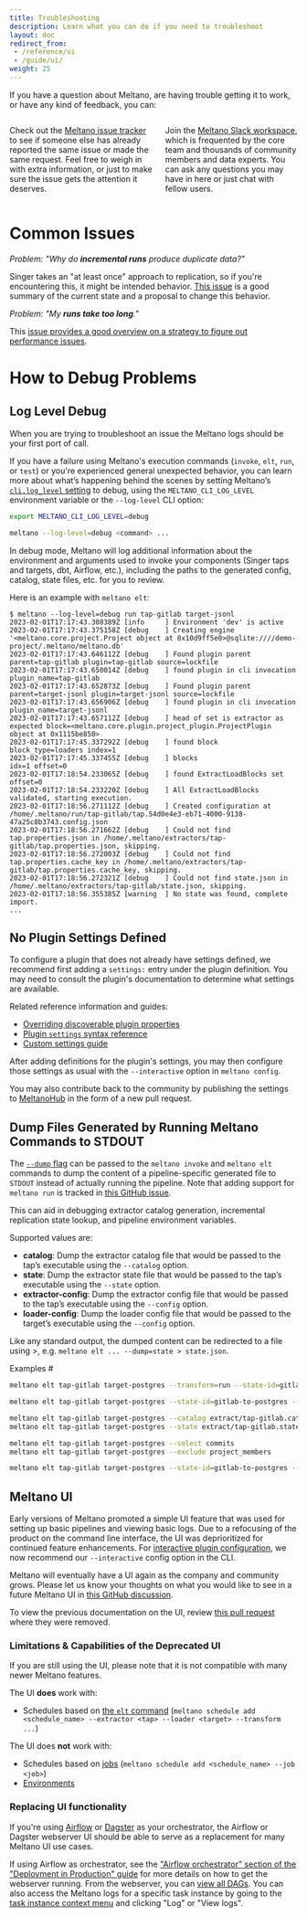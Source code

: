 ```yaml
---
title: Troubleshooting
description: Learn what you can do if you need to troubleshoot
layout: doc
redirect_from:
 - /reference/ui
 - /guide/ui/
weight: 25
---
```


If you have a question about Meltano, are having trouble getting it to work, or have any kind of feedback, you can:

<div class="columns is-multiline is-centered">
    <div class="column is-half">
      <div class="card chiclet">
        <div class="card-content has-text-centered">
          <div class="block">
            <p><span class="icon is-large"><i class="fab fa-github fa-5x"></i></span></p>
            <p>Check out the <a href="https://github.com/meltano/meltano/issues/">Meltano issue tracker</a> to see if someone else has already reported the same issue or made the same request. Feel free to weigh in with extra information, or just to make sure the issue gets the attention it deserves.</p>
          </div>
        </div>
      </div>
    </div>
    <div class="column is-half">
      <div class="card chiclet">
        <div class="card-content has-text-centered">
          <div class="block">
            <p><span class="icon is-large"><i class="fab fa-slack fa-5x"></i></span></p>
            <p>Join the <a href="https://meltano.com/slack">Meltano Slack workspace</a>, which is frequented by the core team and thousands of community members and data experts. You can ask any questions you may have in here or just chat with fellow users.</p>
          </div>
        </div>
      </div>
    </div>
</div>

# Common Issues

*Problem: "Why do **incremental runs** produce duplicate data?"*

Singer takes an "at least once" approach to replication, so if you're encountering this, it might be intended behavior. [This issue](https://github.com/MeltanoLabs/Singer-Working-Group/issues/13) is a good summary of the current state and a proposal to change this behavior.

*Problem: "My **runs take too long**."*

This [issue provides a good overview on a strategy to figure out performance issues](https://github.com/meltano/meltano/issues/6613#issuecomment-1215074973).

# How to Debug Problems

## Log Level Debug

When you are trying to troubleshoot an issue the Meltano logs should be your first port of call.

If you have a failure using Meltano's execution commands (`invoke`, `elt`, `run`, or `test`) or you're experienced general unexpected behavior, you can learn more about what’s happening behind the scenes by setting Meltano’s [`cli.log_level` setting](/reference/settings#clilog_level) to debug, using the `MELTANO_CLI_LOG_LEVEL` environment variable or the `--log-level` CLI option:

```bash
export MELTANO_CLI_LOG_LEVEL=debug

meltano --log-level=debug <command> ...
```

In debug mode, Meltano will log additional information about the environment and arguments used to invoke your components (Singer taps and targets, dbt, Airflow, etc.), including the paths to the generated config, catalog, state files, etc. for you to review.

Here is an example with `meltano elt`:

```
$ meltano --log-level=debug run tap-gitlab target-jsonl
2023-02-01T17:17:43.308389Z [info     ] Environment 'dev' is active
2023-02-01T17:17:43.375158Z [debug    ] Creating engine '<meltano.core.project.Project object at 0x10d9ff5e0>@sqlite:////demo-project/.meltano/meltano.db'
2023-02-01T17:17:43.646112Z [debug    ] Found plugin parent            parent=tap-gitlab plugin=tap-gitlab source=lockfile
2023-02-01T17:17:43.650014Z [debug    ] found plugin in cli invocation plugin_name=tap-gitlab
2023-02-01T17:17:43.652873Z [debug    ] Found plugin parent            parent=target-jsonl plugin=target-jsonl source=lockfile
2023-02-01T17:17:43.656906Z [debug    ] found plugin in cli invocation plugin_name=target-jsonl
2023-02-01T17:17:43.657112Z [debug    ] head of set is extractor as expected block=<meltano.core.plugin.project_plugin.ProjectPlugin object at 0x1115be850>
2023-02-01T17:17:45.337292Z [debug    ] found block                    block_type=loaders index=1
2023-02-01T17:17:45.337455Z [debug    ] blocks                         idx=1 offset=0
2023-02-01T17:18:54.233065Z [debug    ] found ExtractLoadBlocks set    offset=0
2023-02-01T17:18:54.233220Z [debug    ] All ExtractLoadBlocks validated, starting execution.
2023-02-01T17:18:56.271112Z [debug    ] Created configuration at /home/.meltano/run/tap-gitlab/tap.54d0e4e3-eb71-4000-9138-47a25c8b3743.config.json
2023-02-01T17:18:56.271662Z [debug    ] Could not find tap.properties.json in /home/.meltano/extractors/tap-gitlab/tap.properties.json, skipping.
2023-02-01T17:18:56.272003Z [debug    ] Could not find tap.properties.cache_key in /home/.meltano/extractors/tap-gitlab/tap.properties.cache_key, skipping.
2023-02-01T17:18:56.272321Z [debug    ] Could not find state.json in /home/.meltano/extractors/tap-gitlab/state.json, skipping.
2023-02-01T17:18:56.355385Z [warning  ] No state was found, complete import.
...
```

## No Plugin Settings Defined

To configure a plugin that does not already have settings defined, we recommend first adding a `settings:` entry under the plugin definition. You may need to consult the plugin's documentation to determine what settings are available.

Related reference information and guides:

- [Overriding discoverable plugin properties](https://docs.meltano.com/guide/configuration#overriding-discoverable-plugin-properties)
- [Plugin `settings` syntax reference](https://docs.meltano.com/reference/plugin-definition-syntax#settings)
- [Custom settings guide](https://docs.meltano.com/guide/configuration#custom-settings)

After adding definitions for the plugin's settings, you may then configure those settings as usual with the `--interactive` option in `meltano config`.

You may also contribute back to the community by publishing the settings to [MeltanoHub](https://hub.meltano.com) in the form of a new pull request.

## Dump Files Generated by Running Meltano Commands to STDOUT

The [`--dump` flag](/reference/command-line-interface#parameters-1) can be passed to the `meltano invoke` and `meltano elt` commands to dump the content of a pipeline-specific generated file to `STDOUT` instead of actually running the pipeline. Note that adding support for `meltano run` is tracked in [this GitHub issue](https://github.com/meltano/meltano/issues/3072).

This can aid in debugging extractor catalog generation, incremental replication state lookup, and pipeline environment variables.

Supported values are:

- **catalog**: Dump the extractor catalog file that would be passed to the tap’s executable using the `--catalog` option.
- **state**: Dump the extractor state file that would be passed to the tap’s executable using the `--state` option.
- **extractor-config**: Dump the extractor config file that would be passed to the tap’s executable using the `--config` option.
- **loader-config**: Dump the loader config file that would be passed to the target’s executable using the `--config` option.

Like any standard output, the dumped content can be redirected to a file using >, e.g. `meltano elt ... --dump=state > state.json`.

Examples #
```bash
meltano elt tap-gitlab target-postgres --transform=run --state-id=gitlab-to-postgres

meltano elt tap-gitlab target-postgres --state-id=gitlab-to-postgres --full-refresh

meltano elt tap-gitlab target-postgres --catalog extract/tap-gitlab.catalog.json
meltano elt tap-gitlab target-postgres --state extract/tap-gitlab.state.json

meltano elt tap-gitlab target-postgres --select commits
meltano elt tap-gitlab target-postgres --exclude project_members

meltano elt tap-gitlab target-postgres --state-id=gitlab-to-postgres --dump=state > extract/tap-gitlab.state.json
```

## Meltano UI

Early versions of Meltano promoted a simple UI feature that was used for setting up basic pipelines and viewing basic logs. Due to a refocusing of the product on the command line interface, the UI was deprioritized for continued feature enhancements. For [interactive plugin configuration](/reference/command-line-interface#how-to-use-interactive-config), we now recommend our `--interactive` config option in the CLI.

Meltano will eventually have a UI again as the company and community grows. Please let us know your thoughts on what you would like to see in a future Meltano UI in [this GitHub discussion](https://github.com/meltano/meltano/discussions/6957).

To view the previous documentation on the UI, review [this pull request](https://github.com/meltano/meltano/pull/6955) where they were removed.

### Limitations & Capabilities of the Deprecated UI

If you are still using the UI, please note that it is not compatible with many newer Meltano features.

The UI **does** work with:
- Schedules based on [the `elt` command](https://docs.meltano.com/reference/command-line-interface#elt) (`meltano schedule add <schedule_name> --extractor <tap> --loader <target> --transform ...`)

The UI does **not** work with:
- Schedules based on [jobs](https://docs.meltano.com/reference/command-line-interface#job) (`meltano schedule add <schedule_name> --job <job>`)
- [Environments](https://docs.meltano.com/concepts/environments)

### Replacing UI functionality

If you're using [Airflow](https://hub.meltano.com/utilities/airflow) or [Dagster](https://hub.meltano.com/utilities/dagster) as your orchestrator, the Airflow or Dagster webserver UI should be able to serve as a replacement for many Meltano UI use cases.

If using Airflow as orchestrator, see the ["Airflow orchestrator" section of the "Deployment in Production" guide](/guide/production#airflow-orchestrator) for more details on how to get the webserver running. From the webserver, you can [view all DAGs](https://airflow.apache.org/docs/apache-airflow/1.10.14/ui.html#dags-view). You can also access the Meltano logs for a specific task instance by going to the [task instance context menu](https://airflow.apache.org/docs/apache-airflow/1.10.14/ui.html#task-instance-context-menu) and clicking "Log" or "View logs".
